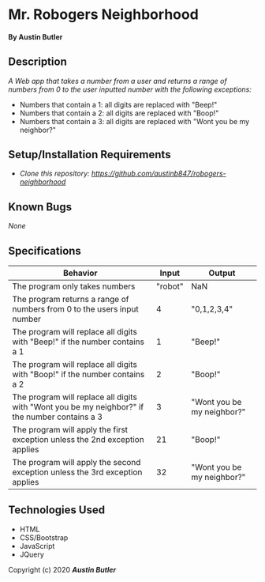 # Mr. Robogers Neighborhood

#### By Austin Butler

## Description

_A Web app that takes a number from a user and returns a range of numbers from 0 to the user inputted number with the following exceptions:_
  * Numbers that contain a 1: all digits are replaced with "Beep!"
  * Numbers that contain a 2: all digits are replaced with "Boop!"
  * Numbers that contain a 3: all digits are replaced with "Wont you be my neighbor?"

## Setup/Installation Requirements

* _Clone this repository: https://github.com/austinb847/robogers-neighborhood_

## Known Bugs

_None_

## Specifications

| Behavior                                                                                        	| Input   	| Output                      	|
|-------------------------------------------------------------------------------------------------	|---------	|-----------------------------	|
| The program only takes numbers                                                                  	| "robot" 	| NaN                         	|
| The program returns a range of  numbers from 0 to the users input number                        	| 4       	| "0,1,2,3,4"                 	|
| The program will replace all digits with  "Beep!" if the number contains a 1                    	| 1       	| "Beep!"                     	|
| The program will replace all digits with  "Boop!" if the number contains a 2                    	| 2       	| "Boop!"                     	|
| The program will replace all digits with "Wont you be my neighbor?" if the number  contains a 3 	| 3       	| "Wont you be my neighbor?"  	|
| The program will apply the first exception unless the 2nd exception applies                     	| 21      	| "Boop!"                     	|
| The program will apply the second exception unless the 3rd exception applies                    	| 32      	| "Wont you be  my neighbor?" 	|

## Technologies Used

* HTML
* CSS/Bootstrap
* JavaScript
* JQuery

Copyright (c) 2020 **_Austin Butler_**